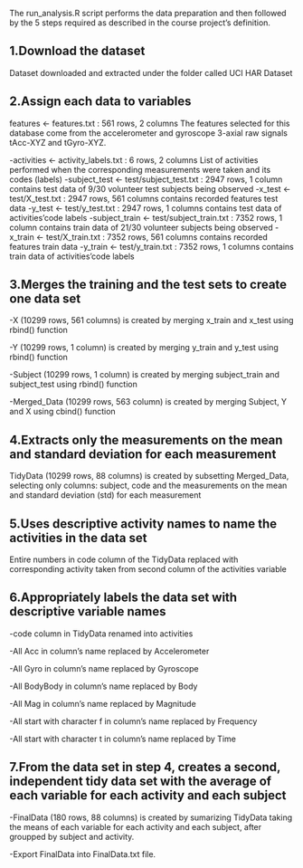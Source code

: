 

The run_analysis.R script performs the data preparation and then followed by the 5 steps required as described in the course project’s definition.

   ## 1.Download the dataset
   Dataset downloaded and extracted under the folder called UCI HAR Dataset

   ## 2.Assign each data to variables
   features <- features.txt : 561 rows, 2 columns
        The features selected for this database come from the accelerometer and gyroscope 3-axial raw signals tAcc-XYZ and tGyro-XYZ.
        
   -activities <- activity_labels.txt : 6 rows, 2 columns
        List of activities performed when the corresponding measurements were taken and its codes (labels)
   -subject_test <- test/subject_test.txt : 2947 rows, 1 column
        contains test data of 9/30 volunteer test subjects being observed
   -x_test <- test/X_test.txt : 2947 rows, 561 columns
        contains recorded features test data
   -y_test <- test/y_test.txt : 2947 rows, 1 columns
        contains test data of activities’code labels
   -subject_train <- test/subject_train.txt : 7352 rows, 1 column
        contains train data of 21/30 volunteer subjects being observed
   -x_train <- test/X_train.txt : 7352 rows, 561 columns
        contains recorded features train data
   -y_train <- test/y_train.txt : 7352 rows, 1 columns
        contains train data of activities’code labels

   ## 3.Merges the training and the test sets to create one data set
   -X (10299 rows, 561 columns) is created by merging x_train and x_test using rbind() function
   
   -Y (10299 rows, 1 column) is created by merging y_train and y_test using rbind() function
   
   -Subject (10299 rows, 1 column) is created by merging subject_train and subject_test using rbind() function
   
   -Merged_Data (10299 rows, 563 column) is created by merging Subject, Y and X using cbind() function

   ## 4.Extracts only the measurements on the mean and standard deviation for each measurement
   TidyData (10299 rows, 88 columns) is created by subsetting Merged_Data, selecting only columns: subject, code and the measurements on the mean and standard deviation (std) for each measurement

   ## 5.Uses descriptive activity names to name the activities in the data set
   Entire numbers in code column of the TidyData replaced with corresponding activity taken from second column of the activities variable

   ## 6.Appropriately labels the data set with descriptive variable names
  -code column in TidyData renamed into activities
        
   -All Acc in column’s name replaced by Accelerometer
        
   -All Gyro in column’s name replaced by Gyroscope
        
   -All BodyBody in column’s name replaced by Body
        
   -All Mag in column’s name replaced by Magnitude
        
   -All start with character f in column’s name replaced by Frequency
        
   -All start with character t in column’s name replaced by Time

   ## 7.From the data set in step 4, creates a second, independent tidy data set with the average of each variable for each activity and each subject
   -FinalData (180 rows, 88 columns) is created by sumarizing TidyData taking the means of each variable for each activity and each subject, after groupped by subject and activity.
        
   -Export FinalData into FinalData.txt file.

